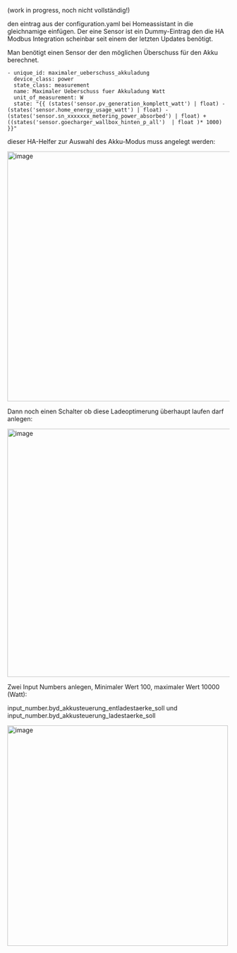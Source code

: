 (work in progress, noch nicht vollständig!)

den eintrag aus der configuration.yaml bei Homeassistant in die gleichnamige einfügen. Der eine Sensor ist ein Dummy-Eintrag den die HA Modbus Integration scheinbar seit einem der letzten Updates benötigt.

Man benötigt einen Sensor der den möglichen Überschuss für den Akku berechnet. 

    - unique_id: maximaler_ueberschuss_akkuladung
      device_class: power
      state_class: measurement
      name: Maximaler Ueberschuss fuer Akkuladung Watt
      unit_of_measurement: W
      state: "{{ (states('sensor.pv_generation_komplett_watt') | float) - (states('sensor.home_energy_usage_watt') | float) - (states('sensor.sn_xxxxxxx_metering_power_absorbed') | float) + ((states('sensor.goecharger_wallbox_hinten_p_all')  | float )* 1000)  }}"


dieser HA-Helfer zur Auswahl des Akku-Modus muss angelegt werden:

<img width="567" alt="image" src="https://github.com/Optic00/ha-smase-akkusteuerung/assets/20187253/19fdf3d8-f7ef-45d4-a5eb-36d821aeb237">

Dann noch einen Schalter ob diese Ladeoptimerung überhaupt laufen darf anlegen:

<img width="563" alt="image" src="https://github.com/Optic00/ha-smase-akkusteuerung/assets/20187253/b5939bc3-6930-4772-93df-3e0b47b6b0f3">

Zwei Input Numbers anlegen, Minimaler Wert 100, maximaler Wert 10000 (Watt):

input_number.byd_akkusteuerung_entladestaerke_soll und 
input_number.byd_akkusteuerung_ladestaerke_soll

<img width="500" alt="image" src="https://github.com/Optic00/ha-smase-akkusteuerung/assets/20187253/6a1ae098-817a-4029-b732-442eeee4ae6d">
